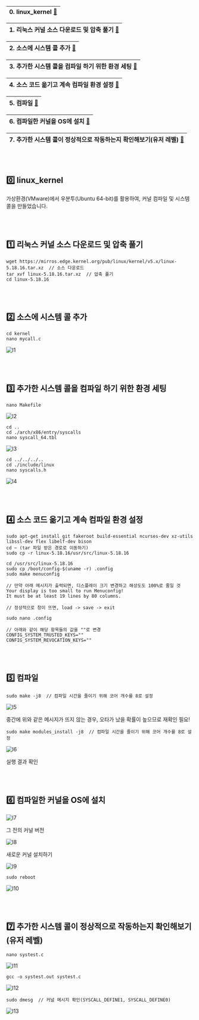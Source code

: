 |0. linux_kernel [🔻]()|
|---|

|1. 리눅스 커널 소스 다운로드 및 압축 풀기 [🔻]()|
|---|

|2. 소스에 시스템 콜 추가 [🔻]()|
|---|

|3. 추가한 시스템 콜을 컴파일 하기 위한 환경 세팅 [🔻]()|
|---|

|4. 소스 코드 옮기고 계속 컴파일 환경 설정 [🔻]()|
|---|

|5. 컴파일 [🔻]()|
|---|

|6. 컴파일한 커널을 OS에 설치 [🔻]()|
|---|

|7. 추가한 시스템 콜이 정상적으로 작동하는지 확인해보기(유저 레벨) [🔻]()|
|---|

<br></br>

## 0️⃣  linux_kernel

가상환경(VMware)에서 우분투(Ubuntu 64-bit)를 활용하여, 커널 컴파일 및 시스템 콜을 만들었습니다.

<br></br>

## 1️⃣  리눅스 커널 소스 다운로드 및 압축 풀기

```
wget https://mirros.edge.kernel.org/pub/linux/kernel/v5.x/linux-5.18.16.tar.xz  // 소스 다운로드
tar xvf linux-5.18.16.tar.xz  // 압축 풀기
cd linux-5.18.16
```

<br></br>

## 2️⃣  소스에 시스템 콜 추가

```
cd kernel
nano mycall.c
```

![l1](https://github.com/hardy716/linux_kernel/assets/101140679/b65298ac-f620-4e6b-9216-b178c7fe76ee)

<br></br>

## 3️⃣  추가한 시스템 콜을 컴파일 하기 위한 환경 세팅

```
nano Makefile
```

![l2](https://github.com/hardy716/linux_kernel/assets/101140679/ead27db9-4a45-4857-8007-e1a403ed3882)

```
cd ..
cd ./arch/x86/entry/syscalls
nano syscall_64.tbl
```
![l3](https://github.com/hardy716/linux_kernel/assets/101140679/4ea22ab5-a812-4ae6-9fcd-f7dfef84bd0b)

```
cd ../../../..
cd ./include/linux
nano syscalls.h
```
![l4](https://github.com/hardy716/linux_kernel/assets/101140679/3bd96836-5d87-421a-862c-7eb08ffdcddb)

<br></br>

## 4️⃣  소스 코드 옮기고 계속 컴파일 환경 설정

```
sudo apt-get install git fakeroot build-essential ncurses-dev xz-utils libssl-dev flex libelf-dev bison
cd ~ (tar 파일 받은 경로로 이동하기)
sudo cp -r linux-5.18.16/usr/src/linux-5.18.16
```

```
cd /usr/src/linux-5.18.16
sudo cp /boot/config-$(uname -r) .config
sudo make menuconfig
```

```
// 만약 아래 메시지가 출력되면, 디스플레이 크기 변경하고 해상도도 100%로 줄일 것
Your display is too small to run Menuconfig!
It must be at least 19 lines by 80 columns.

// 정상적으로 창이 뜨면, load -> save -> exit
```

```
sudo nano .config

// 아래와 같이 해당 항목들의 값을 ""로 변경
CONFIG_SYSTEM_TRUSTED_KEYS=""
CONFIG_SYSTEM_REVOCATION_KEYS=""
```

<br></br>

## 5️⃣  컴파일

```
sudo make -j8  // 컴파일 시간을 줄이기 위해 코어 개수를 8로 설정
```
![l5](https://github.com/hardy716/linux_kernel/assets/101140679/9e92743c-58e4-489e-ab2a-5843be897065)

중간에 위와 같은 메시지가 뜨지 않는 경우, 오타가 났을 확률이 높으므로 재확인 필요!

```
sudo make modules_install -j8  // 컴파일 시간을 줄이기 위해 코어 개수를 8로 설정
```
![l6](https://github.com/hardy716/linux_kernel/assets/101140679/5d2b0bee-cb86-4f90-9cd3-2cd1fbed86dc)

실행 결과 확인

<br></br>

## 6️⃣  컴파일한 커널을 OS에 설치

![l7](https://github.com/hardy716/linux_kernel/assets/101140679/c346ad2a-57d4-41a4-a45c-c558235ed880)

그 전의 커널 버전

![l8](https://github.com/hardy716/linux_kernel/assets/101140679/83605867-8a05-4f47-b8d6-5019e66b1365)

새로운 커널 설치하기

![l9](https://github.com/hardy716/linux_kernel/assets/101140679/84f53cc4-77f0-47ef-bea6-faf765c2fdd6)

```
sudo reboot
```

![l10](https://github.com/hardy716/linux_kernel/assets/101140679/522b3138-fda1-4eaf-b624-4b84fa756cea)

<br></br>

## 7️⃣  추가한 시스템 콜이 정상적으로 작동하는지 확인해보기(유저 레벨)

```
nano systest.c
```

![l11](https://github.com/hardy716/linux_kernel/assets/101140679/05339f23-3d0b-4349-adef-7453e8180c08)

```
gcc -o systest.out systest.c
```

![l12](https://github.com/hardy716/linux_kernel/assets/101140679/1a66ba64-e3a3-42d3-8594-c58858c1e319)

```
sudo dmesg  // 커널 메시지 확인(SYSCALL_DEFINE1, SYSCALL_DEFINE0)
```

![l13](https://github.com/hardy716/linux_kernel/assets/101140679/0fd98f14-e1f6-4142-836c-088d89471514)
